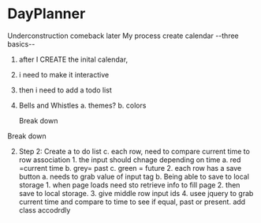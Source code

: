 # DayPlanner
Underconstruction comeback later
My process
create calendar
--three basics--
1. after I CREATE the inital calendar,
2. i need to make it interactive
3. then i need to add a todo list
4. Bells and Whistles
    a. themes? 
    b. colors
    
    Break down
<!-- 1. Step 1: creating a basic calendar frame. 
    1. Create the rows and columns
        a. What do we need in these rows and columns 
            1. Columns should have the days of the weeks
            2. each cell should be a number from 1-30/31 depending on the month in question. 
            3. The Top Column should display the current month.  -->
Break down
<!-- to dolist -->
2. Step 2: Create a to do list
    <!-- a. what do we need to get this done
    b. create rows
    c. items that are done need to be striked out or disappear
        1. delete button, how to we get this to delete?
           a. onclick event lister?
           b. consider oneclick = turn item green for in progress, and double click = turn item to strikout for done, user can then have option to delete done items, with trash cna button X.
    d. How do we add items to the list?
        1. What type of list? 
            a. organized list with indents and space for notes
            b.Do we want reminders?   -->
    c. each row, need to compare current time to row association 
        1. the input should chnage depending on time
            a. red =current time
            b. grey= past
            c. green = future
        2. each row has a save button
            a. needs to grab value of input tag
            b. Being able to save to local storage
                1. when page loads need sto retrieve info to fill page 
                2. then save to local storage. 
                3. give middle row input ids
                4. usee jquery to grab current time and compare to time to see if equal, past or present.
                    add class accodrdly
